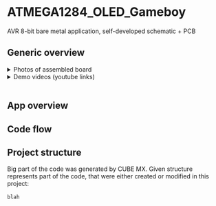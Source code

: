 # ATMEGA1284_OLED_Gameboy
AVR 8-bit bare metal application, self-developed schematic + PCB

## Generic overview

<details><summary>Photos of assembled board</summary>

Assembled board |  PCB | 3D printed case
:-------------------------:|:-------------------------:|:-------------------------:
<img src="/media/assembled.png" width="auto" height="auto"/></br>  |  <img src="/media/pcb.png" width="auto" height="auto"/></br> | <img src="/media/case.png" width="auto" height="auto"/></br> 


</details>

<details><summary>Demo videos (youtube links)</summary>

[ Games ](https://www.youtube.com/watch?v=D_vLn6cdAP8&ab_channel=LeonidTsigrinski) </br>
[ Debug ](https://www.youtube.com/watch?v=agJH_pz0l60&ab_channel=LeonidTsigrinski)

</details>









<br/>

## App overview

## Code flow

## Project structure

Big part of the code was generated by CUBE MX. Given structure represents part of the code, that were either created or modified in this project:

```
blah
```